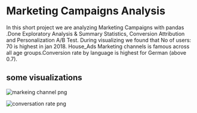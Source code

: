 # Marketing Campaigns Analysis

In this short project we are analyzing Marketing Campaigns with pandas .Done Exploratory Analysis & Summary Statistics, Conversion Attribution and Personalization A/B Test. During visualizing we found that No of users: 70 is highest in jan 2018. House_Ads Marketing channels is famous across all age groups.Conversion rate by language is highest for German (above 0.7).

## some visualizations

![markeing channel png](https://user-images.githubusercontent.com/71408369/117507117-ab3dcd80-af54-11eb-9b77-5fb393d4bf75.png)

![conversation rate png](https://user-images.githubusercontent.com/71408369/117507251-ca3c5f80-af54-11eb-818e-103ab125b064.png)
